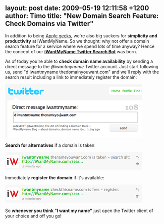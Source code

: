 layout: post
date: 2009-05-19 12:11:58 +1200
author: Timo
title: "New Domain Search Feature: Check Domains via Twitter"
----

In addition to being [Apple geeks](https://iwantmyname.com/iphone), we're also big suckers for **simplicity and productivity** at iWantMyName. So we thought: why not offer a domain search feature for a service where we spend lots of time anyway? Hence the concept of our [**iWantMyName Twitter Search Bot**](https://twitter.com/iwantmyname) was born.

As of today you're able to **check domain name availability** by sending a direct message to the _@iwantmyname_ Twitter account. Just start following us, send "d iwantmyname thedomainyouwant.com" and we'll reply with the search result including a link to immediately register the domain:

![twitter-domain-search.png](/media/2009-05-19-twitter-domain-search.png)

**Search for alternatives** if a domain is taken:

![twitter-domain-search-taken.png](/media/2009-05-19-twitter-domain-search-taken.png)

Immediately **register the domain** if it's available:

 ![twitter-domain-search-free.png](/media/2009-05-19-twitter-domain-search-free.png)

So **whenever you think "I want my name"** just open the Twitter client of your choice and off you go!
